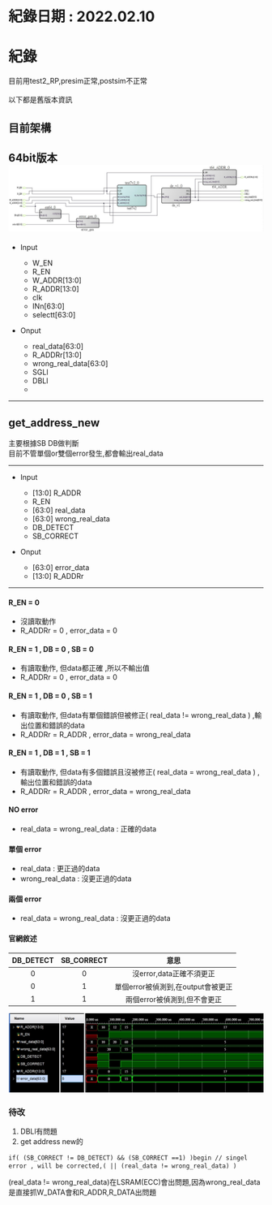 # 紀錄日期 : 2022.02.10<br>

# 紀錄
  目前用test2_RP,presim正常,postsim不正常<br>
  <br>
  以下都是舊版本資訊

## 目前架構<br>
64bit版本<br>
![](https://github.com/twyayaya/en_s_de_proj/blob/main/pic/1116_1.jpg)<br>
  ---
  - Input
    - W_EN
    - R_EN
    - W_ADDR[13:0]
    - R_ADDR[13:0]
    - clk
    - INn[63:0]
    - selectt[63:0]
    
    
  - Onput
    - real_data[63:0]
    - R_ADDRr[13:0]
    - wrong_real_data[63:0]
    - SGLl
    - DBLl
    - 
  --- 

## get_address_new <br>
主要根據SB DB做判斷<br>
目前不管單個or雙個error發生,都會輸出real_data

  ---
  - Input
    - [13:0] R_ADDR
    - R_EN
    - [63:0] real_data 
    - [63:0] wrong_real_data 
    - DB_DETECT
    - SB_CORRECT
    
    
  - Onput
    - [63:0] error_data
    - [13:0] R_ADDRr
  ---

#### R_EN = 0
- 沒讀取動作
- R_ADDRr = 0 , error_data = 0

#### R_EN = 1 , DB = 0 , SB = 0
- 有讀取動作, 但data都正確 ,所以不輸出值
- R_ADDRr = 0 , error_data = 0

#### R_EN = 1 , DB = 0 , SB = 1
- 有讀取動作, 但data有單個錯誤但被修正( real_data != wrong_real_data ) ,輸出位置和錯誤的data
- R_ADDRr = R_ADDR , error_data = wrong_real_data

#### R_EN = 1 , DB = 1 , SB = 1
- 有讀取動作, 但data有多個錯誤且沒被修正( real_data = wrong_real_data ) ,輸出位置和錯誤的data
- R_ADDRr = R_ADDR , error_data = wrong_real_data

#### NO error
- real_data = wrong_real_data : 正確的data

#### 單個 error
- real_data                   : 更正過的data
- wrong_real_data             : 沒更正過的data

#### 兩個 error
- real_data = wrong_real_data : 沒更正過的data

#### 官網敘述<br>
|DB_DETECT |  SB_CORRECT | 意思 |
|:----: |:----:| :----:|
| 0 |  0 | 沒error,data正確不須更正 |
| 0 |  1 | 單個error被偵測到,在output會被更正 |
| 1 |  1 | 兩個error被偵測到,但不會更正 |

![](https://github.com/twyayaya/en_s_de_proj/blob/main/get_address_new/wave.jpg)<br>

### 待改
  1.  DBLl有問題<br>
  2.  get address new的<br>
  ```
  if( (SB_CORRECT != DB_DETECT) && (SB_CORRECT ==1) )begin // singel error , will be corrected,( || (real_data != wrong_real_data) )
  ```
  (real_data != wrong_real_data)在LSRAM(ECC)會出問題,因為wrong_real_data是直接抓W_DATA會和R_ADDR,R_DATA出問題
